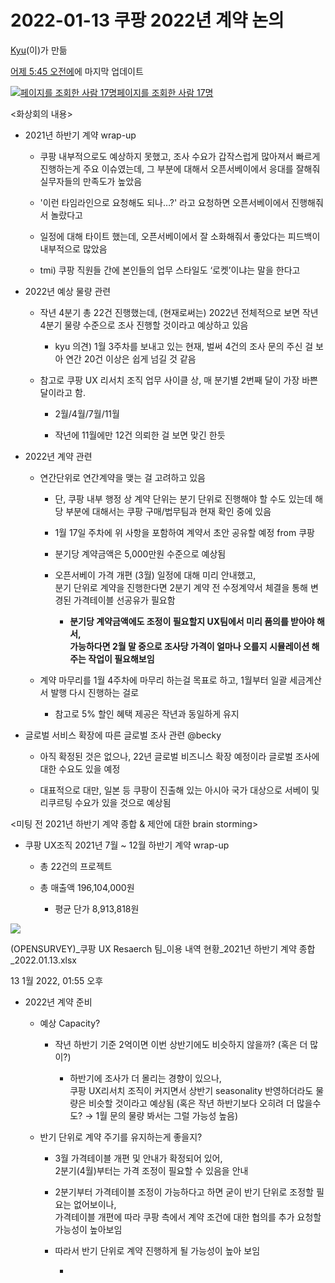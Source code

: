 # 2022-01-13 쿠팡 2022년 계약 논의




[Kyu](https://opensurvey.atlassian.net/wiki/people/5dd6482958fc78100710e90e?ref=confluence&src=profilecard)(이)가 만듦

[어제 5:45 오전에](https://opensurvey.atlassian.net/wiki/pages/diffpagesbyversion.action?pageId=2084896795&selectedPageVersions=1&selectedPageVersions=2)에 마지막 업데이트

[![페이지를 조회한 사람 17명](https://cc-analytics--cdn.us-east-1.prod.public.atl-paas.net/img/3-2f63f3871a17bca53f23ad18287b4756-analytics-content-byline-icon.svg "페이지를 조회한 사람 17명")페이지를 조회한 사람 17명](https://opensurvey.atlassian.net/plugins/servlet/ac/com.addonengine.analytics/com.addonengine.analytics__analytics-content-byline-item?page.id=2084896795&space.key=%7E407723715&content.id=2084896795&content.version=2&page.type=page&page.title=2022-01-13%20%EC%BF%A0%ED%8C%A1%202022%EB%85%84%20%EA%B3%84%EC%95%BD%20%EB%85%BC%EC%9D%98&space.id=3178631&content.type=page&page.version=2)

<화상회의 내용>

-   2021년 하반기 계약 wrap-up
    
    -   쿠팡 내부적으로도 예상하지 못했고, 조사 수요가 갑작스럽게 많아져서 빠르게 진행하는게 주요 이슈였는데, 그 부분에 대해서 오픈서베이에서 응대를 잘해줘 실무자들의 만족도가 높았음
        
    -   '이런 타임라인으로 요청해도 되나…?' 라고 요청하면 오픈서베이에서 진행해줘서 놀랐다고
        
    -   일정에 대해 타이트 했는데, 오픈서베이에서 잘 소화해줘서 좋았다는 피드백이 내부적으로 많았음
        
    -   tmi) 쿠팡 직원들 간에 본인들의 업무 스타일도 ‘로켓’이냐는 말을 한다고
        

-   2022년 예상 물량 관련
    
    -   작년 4분기 총 22건 진행했는데, (현재로써는) 2022년 전체적으로 보면 작년 4분기 물량 수준으로 조사 진행할 것이라고 예상하고 있음
        
        -   kyu 의견) 1월 3주차를 보내고 있는 현재, 벌써 4건의 조사 문의 주신 걸 보아 연간 20건 이상은 쉽게 넘길 것 같음
            
    -   참고로 쿠팡 UX 리서치 조직 업무 사이클 상, 매 분기별 2번째 달이 가장 바쁜 달이라고 함.
        
        -   2월/4월/7월/11월
            
        -   작년에 11월에만 12건 의뢰한 걸 보면 맞긴 한듯
            

-   2022년 계약 관련
    
    -   연간단위로 연간계약을 맺는 걸 고려하고 있음
        
        -   단, 쿠팡 내부 행정 상 계약 단위는 분기 단위로 진행해야 할 수도 있는데 해당 부분에 대해서는 쿠팡 구매/법무팀과 현재 확인 중에 있음
            
        -   1월 17일 주차에 위 사항을 포함하여 계약서 초안 공유할 예정 from 쿠팡
            
        -   분기당 계약금액은 5,000만원 수준으로 예상됨
            
        -   오픈서베이 가격 개편 (3월) 일정에 대해 미리 안내했고,  
            분기 단위로 계약을 진행한다면 2분기 계약 전 수정계약서 체결을 통해 변경된 가격테이블 선공유가 필요함
            
            -   **분기당 계약금액에도 조정이 필요할지 UX팀에서 미리 품의를 받아야 해서,**  
                **가능하다면 2월 말 중으로 조사당 가격이 얼마나 오를지 시뮬레이션 해주는 작업이 필요해보임**
                
    -   계약 마무리를 1월 4주차에 마무리 하는걸 목표로 하고, 1월부터 일괄 세금계산서 발행 다시 진행하는 걸로
        
        -   참고로 5% 할인 혜택 제공은 작년과 동일하게 유지
            

-   글로벌 서비스 확장에 따른 글로벌 조사 관련 @becky
    
    -   아직 확정된 것은 없으나, 22년 글로벌 비즈니스 확장 예정이라 글로벌 조사에 대한 수요도 있을 예정
        
    -   대표적으로 대만, 일본 등 쿠팡이 진출해 있는 아시아 국가 대상으로 서베이 및 리쿠르팅 수요가 있을 것으로 예상됨
        

<미팅 전 2021년 하반기 계약 종합 & 제안에 대한 brain storming>

-   쿠팡 UX조직 2021년 7월 ~ 12월 하반기 계약 wrap-up
    
    -   총 22건의 프로젝트
        
    -   총 매출액 196,104,000원
        
        -   평균 단가 8,913,818원
            

![](blob:https://opensurvey.atlassian.net/55b90b32-8999-4db8-afec-e53929d8c5fe#media-blob-url=true&id=b88560e4-f874-4027-8b43-a4b5544106c5&collection=contentId-2084896795&contextId=2084896795&mimeType=application%2Fvnd.openxmlformats-officedocument.spreadsheetml.sheet&name=(OPENSURVEY)_%EC%BF%A0%ED%8C%A1%20UX%20Resaerch%20%ED%8C%80_%EC%9D%B4%EC%9A%A9%20%EB%82%B4%EC%97%AD%20%ED%98%84%ED%99%A9_2021%EB%85%84%20%ED%95%98%EB%B0%98%EA%B8%B0%20%EA%B3%84%EC%95%BD%20%EC%A2%85%ED%95%A9_2022.01.13.xlsx&size=17129&width=312&height=250&alt=)

(OPENSURVEY)_쿠팡 UX Resaerch 팀_이용 내역 현황_2021년 하반기 계약 종합_2022.01.13.xlsx

13 1월 2022, 01:55 오후

-   2022년 계약 준비
    
    -   예상 Capacity?
        
        -   작년 하반기 기준 2억이면 이번 상반기에도 비슷하지 않을까? (혹은 더 많이?)
            
            -   하반기에 조사가 더 몰리는 경향이 있으나,  
                쿠팡 UX리서치 조직이 커지면서 상반기 seasonality 반영하더라도 물량은 비슷할 것이라고 예상됨 (혹은 작년 하반기보다 오히려 더 많을수도? → 1월 문의 물량 봐서는 그럴 가능성 높음)
                
    -   반기 단위로 계약 주기를 유지하는게 좋을지?
        
        -   3월 가격테이블 개편 및 안내가 확정되어 있어,  
            2분기(4월)부터는 가격 조정이 필요할 수 있음을 안내
            
        -   2분기부터 가격테이블 조정이 가능하다고 하면 굳이 반기 단위로 조정할 필요는 없어보이나,  
            가격테이블 개편에 따라 쿠팡 측에서 계약 조건에 대한 협의를 추가 요청할 가능성이 높아보임
            
        -   따라서 반기 단위로 계약 진행하게 될 가능성이 높아 보임
            
            -